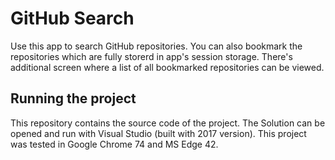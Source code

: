 # GitHub Search

Use this app to search GitHub repositories.
You can also bookmark the repositories which are fully storerd in app's session storage.
There's additional screen where a list of all bookmarked repositories can be viewed.

## Running the project

This repository contains the source code of the project. The Solution can be opened and run with Visual Studio (built with 2017 version).
This project was tested in Google Chrome 74 and MS Edge 42.
